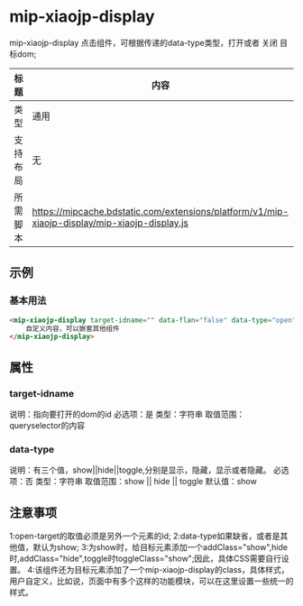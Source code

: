 # mip-xiaojp-display

mip-xiaojp-display 点击组件，可根据传递的data-type类型，打开或者 关闭 目标dom;

标题|内容
----|----
类型|通用
支持布局|无
所需脚本|https://mipcache.bdstatic.com/extensions/platform/v1/mip-xiaojp-display/mip-xiaojp-display.js

## 示例

### 基本用法
```html
<mip-xiaojp-display target-idname="" data-flan="false" data-type="open">
    自定义内容，可以嵌套其他组件
</mip-xiaojp-display>
```

## 属性

### target-idname

说明：指向要打开的dom的id
必选项：是
类型：字符串
取值范围：queryselector的内容


### data-type

说明：有三个值，show||hide||toggle,分别是显示，隐藏，显示或者隐藏。
必选项：否
类型：字符串
取值范围：show || hide || toggle
默认值：show


## 注意事项
1:open-target的取值必须是另外一个元素的id;
2:data-type如果缺省，或者是其他值，默认为show;
3:为show时，给目标元素添加一个addClass="show",hide时,addClass="hide",toggle时toggleClass="show";因此，具体CSS需要自行设置。
4:该组件还为目标元素添加了一个mip-xiaojp-display的class，具体样式，用户自定义，比如说，页面中有多个这样的功能模块，可以在这里设置一些统一的样式。

